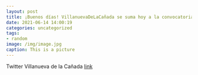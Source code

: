 ```yaml
---
layout: post
title: ¡Buenos días! VillanuevaDeLaCañada se suma hoy a la convocatoria de @fempcomunica y @FedMMadrid con una concentración silencios...
date: 2021-06-14 14:00:19
categories: uncategorized
tags:
- random
image: /img/image.jpg
caption: This is a picture
---
```

Twitter Villanueva de la Cañada [link](https://twitter.com/AytoVDLCanada/status/1404341904158998528)
